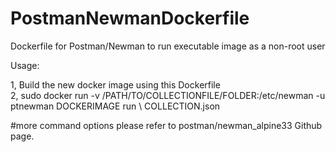 # PostmanNewmanDockerfile
Dockerfile for Postman/Newman to run executable image as a non-root user


Usage:

1, Build the new docker image using this Dockerfile \
2, sudo docker run -v /PATH/TO/COLLECTIONFILE/FOLDER:/etc/newman -u ptnewman DOCKERIMAGE run \\
COLLECTION.json

#more command options please refer to postman/newman_alpine33 Github page.
